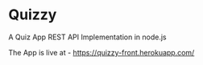 # Quizzy
A Quiz App REST API Implementation in node.js


The App is live at - https://quizzy-front.herokuapp.com/
